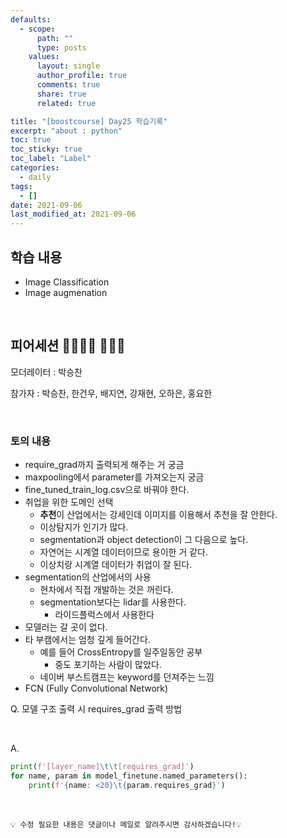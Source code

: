 ```yaml
---
defaults:
  - scope:
      path: ""
      type: posts
    values:
      layout: single
      author_profile: true
      comments: true
      share: true
      related: true

title: "[boostcourse] Day25 학습기록"
excerpt: "about : python"
toc: true
toc_sticky: true
toc_label: "Label"
categories:
  - daily
tags:
  - []
date: 2021-09-06
last_modified_at: 2021-09-06
---
```


## 학습 내용

- Image Classification
- Image augmenation


<br>

## 피어세션 👨‍👨‍👦‍👦 👨‍👨‍👦

모더레이터 : 박승찬

참가자 : 박승찬, 한건우, 배지연, 강재현, 오하은, 홍요한

<br>

### 토의 내용

- require_grad까지 출력되게 해주는 거 궁금
- maxpooling에서 parameter를 가져오는지 궁금
- fine_tuned_train_log.csv으로 바꿔야 한다.
- 취업을 위한 도메인 선택
    - **추천**이 산업에서는 강세인데 이미지를 이용해서 추천을 잘 안한다.
    - 이상탐지가 인기가 많다.
    - segmentation과 object detection이 그 다음으로 높다.
    - 자연어는 시계열 데이터이므로 용이한 거 같다.
    - 이상치랑 시계열 데이터가 취업이 잘 된다.
- segmentation의 산업에서의 사용
    - 현차에서 직접 개발하는 것은 꺼린다.
    - segmentation보다는 lidar를 사용한다.
        - 라이드플럭스에서 사용한다
- 모델러는 갈 곳이 없다.
- 타 부캠에서는 엄청 깊게 들어간다.
    - 예를 들어 CrossEntropy를 일주일동안 공부
        - 중도 포기하는 사람이 많았다.
    - 네이버 부스트캠프는 keyword를 던져주는 느낌
- FCN (Fully Convolutional Network)


Q. 모델 구조 출력 시 requires_grad 출력 방법

<br>

A.

```python
print(f'[layer_name]\t\t[requires_grad]')
for name, param in model_finetune.named_parameters():
    print(f'{name: <20}\t{param.requires_grad}')
```

<br>

```
💡 수정 필요한 내용은 댓글이나 메일로 알려주시면 감사하겠습니다!💡 
```
